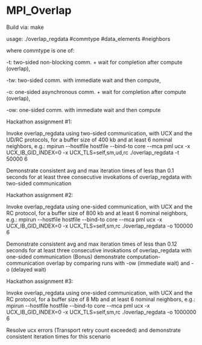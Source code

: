 # MPI_Overlap
Build via:
make

usage:
./overlap_regdata #commtype #data_elements #neighbors

where commtype is one of:

  -t: two-sided non-blocking comm. + wait for completion after compute (overlap),

  -tw: two-sided comm. with immediate wait and then compute,

  -o: one-sided asynchronous comm. + wait for completion after compute (overlap),

  -ow: one-sided comm. with immediate wait and then compute


Hackathon assignment #1:

Invoke overlap_regdata using two-sided communication, with UCX and the UD/RC protocols, for a buffer size of 400 kb and at least 6 nominal neighbors, e.g.:
mpirun --hostfile hostfile --bind-to core --mca pml ucx -x UCX_IB_GID_INDEX=0 -x UCX_TLS=self,sm,ud,rc ./overlap_regdata -t 50000 6

Demonstrate consistent avg and max iteration times of less than 0.1 seconds for at least three consecutive invokations of overlap_regdata with two-sided communication

Hackathon assignment #2:

Invoke overlap_regdata using one-sided communication, with UCX and the RC protocol, for a buffer size of 800 kb and at least 6 nominal neighbors, e.g.:
mpirun --hostfile hostfile --bind-to core --mca pml ucx -x UCX_IB_GID_INDEX=0 -x UCX_TLS=self,sm,rc ./overlap_regdata -o 100000 6

Demonstrate consistent avg and max iteration times of less than 0.12 seconds for at least three consecutive invokations of overlap_regdata with one-sided communication
(Bonus) demonstrate computation-communication overlap by comparing runs with -ow (immediate wait) and -o (delayed wait)

Hackathon assignment #3:

Invoke overlap_regdata using one-sided communication, with UCX and the RC protocol, for a buffer size of 8 Mb and at least 6 nominal neighbors, e.g.:
mpirun --hostfile hostfile --bind-to core --mca pml ucx -x UCX_IB_GID_INDEX=0 -x UCX_TLS=self,sm,rc ./overlap_regdata -o 1000000 6

Resolve ucx errors (Transport retry count exceeded) and demonstrate consistent iteration times for this scenario

